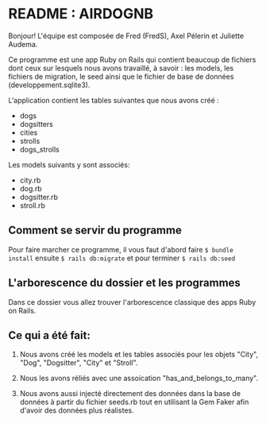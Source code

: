 # README : AIRDOGNB

Bonjour! L'équipe est composée de Fred (FredS), Axel Pélerin et Juliette Audema. 

Ce programme est une app Ruby on Rails qui contient beaucoup de fichiers dont ceux sur lesquels nous avons travaillé, à savoir : les models, les fichiers de migration, le seed ainsi que le fichier de base de données (developpement.sqlite3).

L'application contient les tables suivantes que nous avons créé :
- dogs
- dogsitters
- cities
- strolls
- dogs_strolls

Les models suivants y sont associés:
- city.rb
- dog.rb
- dogsitter.rb
- stroll.rb

## Comment se servir du programme 

Pour faire marcher ce programme, il vous faut d'abord faire ```$ bundle install``` ensuite ```$ rails db:migrate``` et pour terminer ```$ rails db:seed```

## L'arborescence du dossier et les programmes

Dans ce dossier vous allez trouver l'arborescence classique des apps Ruby on Rails.


## Ce qui a été fait:

1) Nous avons créé les models et les tables associés pour les objets "City", "Dog", "Dogsitter", "City" et "Stroll".

2) Nous les avons réliés avec une assoication "has_and_belongs_to_many".

3) Nous avons aussi injecté directement des données dans la base de données à partir du fichier seeds.rb tout en utilisant la Gem Faker afin d'avoir des données plus réalistes.
